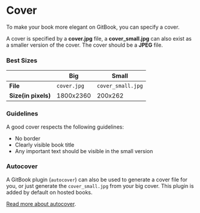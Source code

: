# Cover

To make your book more elegant on GitBook, you can specify a cover.

A cover is specified by a **cover.jpg** file, a **cover_small.jpg** can also exist as a smaller version of the cover. The cover should be a **JPEG** file.

### Best Sizes

|  | Big | Small |
| -- | -- | -- |
| **File** | `cover.jpg` | `cover_small.jpg` |
| **Size(in pixels)** | 1800x2360 | 200x262 |

### Guidelines

A good cover respects the following guidelines:

* No border
* Clearly visible book title
* Any important text should be visible in the small version


### Autocover

A GitBook plugin (`autocover`) can also be used to generate a cover file for you, or just generate the `cover_small.jpg` from your big cover. This plugin is added by default on hosted books.

[Read more about autocover](https://github.com/GitbookIO/plugin-autocover).

